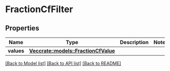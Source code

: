 # FractionCfFilter

## Properties

Name | Type | Description | Notes
------------ | ------------- | ------------- | -------------
**values** | [**Vec<crate::models::FractionCfValue>**](FractionCFValue.md) |  | 

[[Back to Model list]](../README.md#documentation-for-models) [[Back to API list]](../README.md#documentation-for-api-endpoints) [[Back to README]](../README.md)


